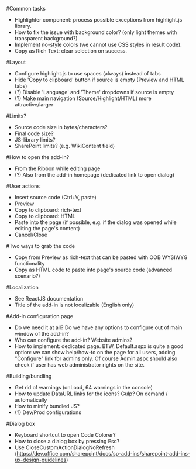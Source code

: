 #Common tasks
- Highlighter component: process possible exceptions from highlight.js library.
- How to fix the issue with background color? (only light themes with transparent background?)
- Implement no-style colors (we cannot use CSS styles in result code).
- Copy as Rich Text: clear selection on success.

#Layout
- Configure highlight.js to use spaces (always) instead of tabs
- Hide 'Copy to clipboard' button if source is empty (Preview and HTML tabs)
- (?) Disable 'Language' and 'Theme' dropdowns if source is empty
- (?) Make main navigation (Source/Highlight/HTML) more attractive/larger

#Limits?
- Source code size in bytes/characters?
- Final code size?
- JS-library limits?
- SharePoint limits? (e.g. WikiContent field)

#How to open the add-in?
- From the Ribbon while editing page
- (?) Also from the add-in homepage (dedicated link to open dialog)

#User actions
- Insert source code (Ctrl+V, paste)
- Preview
- Copy to clipboard: rich-text
- Copy to clipboard: HTML
- Paste into the page (if possible, e.g. if the dialog was opened while editing the page's content)
- Cancel/Close

#Two ways to grab the code
- Copy from Preview as rich-text that can be pasted with OOB WYSIWYG functionality
- Copy as HTML code to paste into page's source code (advanced scenario?)

#Localization
- See ReactJS documentation
- Title of the add-in is not localizable (English only)

#Add-in configuration page
- Do we need it at all? Do we have any options to configure out of main window of the add-in?
- Who can configure the add-in? Website admins?
- How to implement: dedicated page.
  BTW, Default.aspx is quite a good option: we can show help/how-to on the page for all users, adding "Configure" link for admins only.
  Of course Admin.aspx should also check if user has web administrator rights on the site.

#Building/bundling
- Get rid of warnings (onLoad, 64 warnings in the console)
- How to update DataURL links for the icons? Gulp? On demand / automatically
- How to minify bundled JS?
- (?) Dev/Prod configurations

#Dialog box
- Keyboard shortcut to open Code Colorer?
- How to close a dialog box by pressing Esc?
- Use CloseCustomActionDialogNoRefresh (https://dev.office.com/sharepoint/docs/sp-add-ins/sharepoint-add-ins-ux-design-guidelines)
